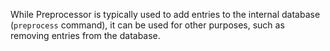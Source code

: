 While Preprocessor is typically used to add entries to the internal database (`preprocess` command), it can be used for other purposes, such as removing entries from the database.



<!-- TODO: more info -->
<!-- With basic example on how to run preprocessor -->